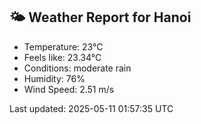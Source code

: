 <!-- WEATHER-START -->
## 🌤 Weather Report for Hanoi

- Temperature: 23°C
- Feels like: 23.34°C
- Conditions: moderate rain
- Humidity: 76%
- Wind Speed: 2.51 m/s

Last updated: 2025-05-11 01:57:35 UTC
<!-- WEATHER-END -->
